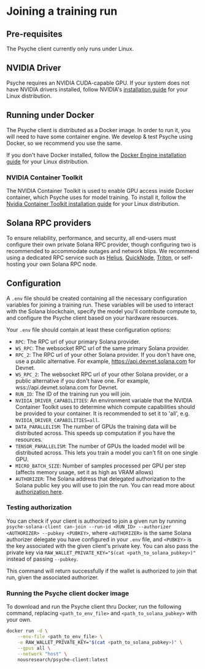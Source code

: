 # Joining a training run

## Pre-requisites

The Psyche client currently only runs under Linux.

## NVIDIA Driver

Psyche requires an NVIDIA CUDA-capable GPU.
If your system does not have NVIDIA drivers installed, follow NVIDIA's [installation guide](https://docs.nvidia.com/datacenter/tesla/driver-installation-guide/) for your Linux distribution.

## Running under Docker

The Psyche client is distributed as a Docker image.
In order to run it, you will need to have some container engine. We develop & test Psyche using Docker, so we recommend you use the same.

If you don't have Docker installed, follow the [Docker Engine installation guide](https://docs.docker.com/engine/install/) for your Linux distribution.

### NVIDIA Container Toolkit

The NVIDIA Container Toolkit is used to enable GPU access inside Docker container, which Psyche uses for model training. To install it, follow the [Nvidia Container Toolkit installation guide](https://docs.nvidia.com/datacenter/cloud-native/container-toolkit/install-guide.html) for your Linux distribution.

## Solana RPC providers

To ensure reliability, performance, and security, all end-users must configure their own private Solana RPC provider, though configuring two is recommended to accommodate outages and network blips.
We recommend using a dedicated RPC service such as [Helius](https://www.helius.dev/), [QuickNode](https://www.quicknode.com/), [Triton](https://triton.one/), or self-hosting your own Solana RPC node.

## Configuration

A `.env` file should be created containing all the necessary configuration variables for joining a training run. These variables will be used to interact with the Solana blockchain, specify the model you'll contribute compute to, and configure the Psyche client based on your hardware resources.

Your `.env` file should contain at least these configuration options:

- `RPC`: The RPC url of your primary Solana provider.
- `WS_RPC`: The websocket RPC url of the same primary Solana provider.
- `RPC_2`: The RPC url of your other Solana provider. If you don't have one, use a public alternative. For example, https://api.devnet.solana.com for Devnet.
- `WS_RPC_2`: The websocket RPC url of your other Solana provider, or a public alternative if you don't have one. For example, wss://api.devnet.solana.com for Devnet.
- `RUN_ID`: The ID of the training run you will join.
- `NVIDIA_DRIVER_CAPABILITIES`: An environment variable that the NVIDIA Container Toolkit uses to determine which compute capabilities should be provided to your container. It is recommended to set it to 'all', e.g. `NVIDIA_DRIVER_CAPABILITIES=all`.
- `DATA_PARALLELISM`: The number of GPUs the training data will be distributed across. This speeds up computation if you have the resources.
- `TENSOR_PARALLELISM`: The number of GPUs the loaded model will be distributed across. This lets you train a model you can't fit on one single GPU.
- `MICRO_BATCH_SIZE`: Number of samples processed per GPU per step (affects memory usage, set it as high as VRAM allows)
- `AUTHORIZER`: The Solana address that delegated authorization to the Solana public key you will use to join the run. You can read more about [authorization here](./authentication.md).

### Testing authorization

You can check if your client is authorized to join a given run by running `psyche-solana-client can-join --run-id <RUN_ID> --authorizer <AUTHORIZER> --pubkey <PUBKEY>`, where `<AUTHORIZER>` is the same Solana authorizer delegate you have configured in your `.env` file, and `<PUBKEY>` is the key associated with the given client's private key. You can also pass the private key via `RAW_WALLET_PRIVATE_KEY="$(cat <path_to_solana_pubkey>)"` instead of passing `--pubkey`.

This command will return successfully if the wallet is authorized to join that run, given the associated authorizer.

### Running the Psyche client docker image

To download and run the Psyche client thru Docker, run the following command, replacing `<path_to_env_file>` and
`<path_to_solana_pubkey>` with your own.

```bash
docker run -d \
    --env-file <path_to_env_file> \
    -e RAW_WALLET_PRIVATE_KEY="$(cat <path_to_solana_pubkey>)" \
    --gpus all \
    --network "host" \
    nousresearch/psyche-client:latest
```
